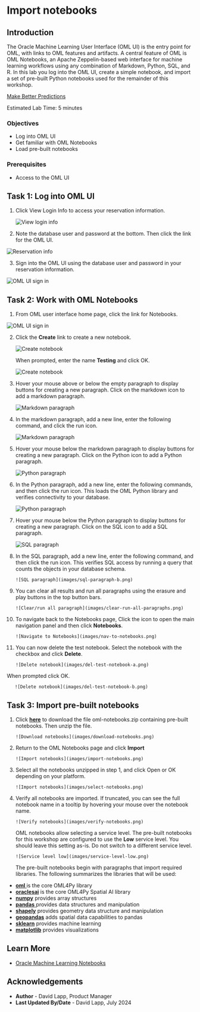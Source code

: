 # Import notebooks

## Introduction

The Oracle Machine Learning User Interface (OML UI) is the entry point for OML, with links to OML features and artifacts. A central feature of OML is OML Notebooks, an Apache Zeppelin-based web interface for machine learning workflows using any combination of Markdown, Python, SQL, and R. In this lab you log into the OML UI, create a simple notebook, and import a set of pre-built Python notebooks used for the remainder of this workshop.

[Make Better Predictions](videohub:1_4q5ul7ex)

Estimated Lab Time: 5 minutes

### Objectives

* Log into OML UI
* Get familiar with OML Notebooks
* Load pre-built notebooks

### Prerequisites

* Access to the OML UI

## Task 1: Log into OML UI

1. Click View Login Info to access your reservation information. 

   ![View login info](images/view-login-info.png)

2. Note the database user and password at the bottom. Then click the link for the OML UI. 

  ![Reservation info](images/reservation-information.png)

3. Sign into the OML UI using the database user and password in your reservation information.

  ![OML UI sign in](images/omluser-signin.png)

## Task 2: Work with OML Notebooks

1. From OML user interface home page, click the link for Notebooks. 

  ![OML UI sign in](images/oml-homepage.png)

2. Click the **Create** link to create a new notebook.

     ![Create notebook](images/create-notebook-a.png)

   When prompted, enter the name **Testing** and click OK.

      ![Create notebook](images/create-notebook-b.png)

3. Hover your mouse above or below the empty paragraph to display buttons for creating a new paragraph. Click on the markdown icon to add a markdown paragraph.

      ![Markdown paragraph](images/md-paragraph-a.png)

4. In the markdown paragraph, add a new line, enter the following command, and click the run icon.
   
   ![Markdown paragraph](images/md-paragraph-b.png)    

5. Hover your mouse below the markdown paragraph to display buttons for creating a new paragraph. Click on the Python icon to add a Python paragraph.

      ![Python paragraph](images/py-paragraph-a.png)

6. In the Python paragraph, add a new line, enter the following commands, and then click the run icon. This loads the OML Python library and verifies connectivity to your database.

     ![Python paragraph](images/py-paragraph-b.png)

7. Hover your mouse below the Python paragraph to display buttons for creating a new paragraph. Click on the SQL icon to add a SQL paragraph.

      ![SQL paragraph](images/sql-paragraph-a.png)

8. In the SQL paragraph, add a new line, enter the following command, and then click the run icon. This verifies SQL access by running a query that counts the objects in your database schema.

       ![SQL paragraph](images/sql-paragraph-b.png)

1. You can clear all results and run all paragraphs using the erasure and play buttons in the top button bars.

       ![Clear/run all paragraph](images/clear-run-all-paragraphs.png)

2. To navigate back to the Notebooks page, Click the icon to open the main navigation panel and then click **Notebooks**.

       ![Navigate to Notebooks](images/nav-to-notebooks.png)


3. You can now delete the test notebook. Select the notebook with the checkbox and click **Delete**.

       ![Delete notebook](images/del-test-notebook-a.png)

  When prompted click OK.

       ![Delete notebook](images/del-test-notebook-b.png)


## Task 3: Import pre-built notebooks

1. Click [**here**](https://c4u04.objectstorage.us-ashburn-1.oci.customer-oci.com/p/EcTjWk2IuZPZeNnD_fYMcgUhdNDIDA6rt9gaFj_WZMiL7VvxPBNMY60837hu5hga/n/c4u04/b/livelabsfiles/o/data-management-library-files/oml-notebooks.zip) to download the file oml-notebooks.zip containing pre-built notebooks. Then unzip the file. 

       ![Download notebooks](images/download-notebooks.png)

1. Return to the OML Notebooks page and click **Import**
    
       ![Import notebooks](images/import-notebooks.png)

2. Select all the notebooks unzipped in step 1, and click Open or OK depending on your platform.
    
       ![Import notebooks](images/select-notebooks.png)

3. Verify all notebooks are imported. If truncated, you can see the full notebook name in a tooltip by hovering your mouse over the notebook name.
    
       ![Verify notebooks](images/verify-notebooks.png)

   OML notebooks allow selecting a service level. The pre-built notebooks for this workshop are configured to use the **Low** service level. You should leave this setting as-is. Do not switch to a different service level.
    
       ![Service level low](images/service-level-low.png)

   The pre-built notebooks begin with paragraphs that import required libraries. The following summarizes the libraries that will be used:

  * <a href="https://docs.oracle.com/en/database/oracle/machine-learning/oml4py/2/mlapi/" target="_blank">**oml** </a> is the core OML4Py library
  * <a href="https://docs.oracle.com/en/cloud/paas/autonomous-database/serverless/saipy/" target="_blank">**oraclesai**</a> is the core OML4Py Spatial AI library
  * <a href="https://numpy.org/" target="_blank"> **numpy**</a>  provides array structures
  * <a href="https://pandas.pydata.org/" target="_blank"> **pandas** </a> provides data structures and manipulation
  * <a href="https://pypi.org/project/shapely/" target="_blank"> **shapely**</a>  provides geometry data structure and manipulation
  * <a href="https://geopandas.org" target="_blank"> **geopandas**</a>  adds spatial data capabilities to pandas
  * <a href="https://scikit-learn.org" target="_blank"> **sklearn**</a>   provides machine learning  
  * <a href="https://matplotlib.org/" target="_blank"> **matplotlib**</a>  provides visualizations


## Learn More

* [Oracle Machine Learning Notebooks](https://docs.oracle.com/en/database/oracle/machine-learning/oml-notebooks/)

## Acknowledgements

* **Author** - David Lapp, Product Manager
* **Last Updated By/Date**  - David Lapp, July 2024

